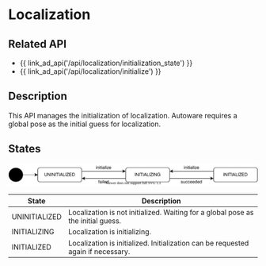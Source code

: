 # Localization

## Related API

- {{ link_ad_api('/api/localization/initialization_state') }}
- {{ link_ad_api('/api/localization/initialize') }}

## Description

This API manages the initialization of localization. Autoware requires a global pose as the initial guess for localization.

## States

![localization-initialization-state](./localization/state.drawio.svg)

| State         | Description                                                                      |
| ------------- | -------------------------------------------------------------------------------- |
| UNINITIALIZED | Localization is not initialized. Waiting for a global pose as the initial guess. |
| INITIALIZING  | Localization is initializing.                                                    |
| INITIALIZED   | Localization is initialized. Initialization can be requested again if necessary. |
